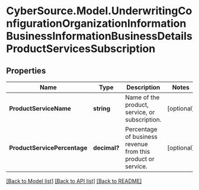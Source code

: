 # CyberSource.Model.UnderwritingConfigurationOrganizationInformationBusinessInformationBusinessDetailsProductServicesSubscription
## Properties

Name | Type | Description | Notes
------------ | ------------- | ------------- | -------------
**ProductServiceName** | **string** | Name of the product, service, or subscription. | [optional] 
**ProductServicePercentage** | **decimal?** | Percentage of business revenue from this product or service. | [optional] 

[[Back to Model list]](../README.md#documentation-for-models) [[Back to API list]](../README.md#documentation-for-api-endpoints) [[Back to README]](../README.md)

